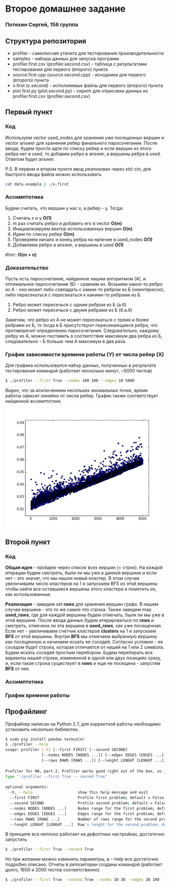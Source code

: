 # Второе домашнее задание
### Потехин Сергей, 156 группа

## Структура репозитория
+ profiler - самописная утилита для тестирования производительности
+ samples - наборы данных для запуска программ
+ profiler.first.csv (profiler.second.csv) - таблица с результатами тестирования для первого (второго) пункта
+ source.first.cpp (source.second.cpp) - исходники для первого (второго) пункта
+ x.first (x.second) - исполняемые файлы для первого (второго) пункта
+ plot.first.py (plot.second.py) - скрипт для отрисовки данных из profiler.first.csv (profiler.second.csv)

## Первый пункт

### Код
Используем vector used_nodes для хранения уже посещенных вершин и vector answer для хранения ребер финального паросочетания. После ввода, будем просто идти по списку ребер и если вершин из этого ребра нет в used, то добавим ребро в answer, а вершины ребра в used. Ответом будет answer.

P.S. В первом и втором пункте ввод реализован через std::cin, для быстрого ввода файла можно использовать
```bash
cat data.example | ./x.first
```

### Ассимптотика
Будем считать, что вершин у нас x, а ребер - y. Тогда:

1. Считать x и y <b>O(1)</b>
2. m раз считать ребро и добавить его в vector <b>O(m)</b>
3. Инициализируем вектор использованных вершин <b>O(n)</b>
4. Идем по списку ребер <b>O(m)</b>
5. Проверяем начало и конец ребра на наличие в used_nodes <b>O(1)</b>
6. Добавляем ребро в answer, а вершины в used <b>O(1)</b>

Итог: <b>O(m + n)</b>

### Доказательство
Пусть есть паросочетание, найденное нашим алгоритмом (А), и оптимальное паросочетание (Б) - сравним их. Возьмем какое-то ребро из А - оно может либо совпадать с каким-то ребром из Б (неинтересно), либо пересекаться с пересекаться к какими-то ребрами из Б.

1. Ребро может пересечься с одним ребром из Б (a.б)
2. Ребро может пересечься с двумя ребрами из Б (б.а.б)

Заметим, что ребро из А не может пересекаться с тремя и более ребрами из Б, тк тогда в Б присутствуют пересекающиеся ребра, что противоречит определению паросочетания. Следовательно, каждому ребру из А, можно поставить в соответствие максимум два ребра из Б, следовательно - Б больше чем А максимум в два раза.

### График зависимости времени работы (Y) от числа ребер (Х)
Для графика использовался набор данных, полученных в результате тестирования командой (работает несколько минут, ~5000 тестов)
```bash
$ ./profiler --first True --nodes 100 100 --edges 10 5000
```

Видно, что за исключением несольких аномальных точек, время работы зависит линейно от числа ребер. График также соответствует найденной ассимптотике.

![first](https://github.com/pavlovdog/Algorithms_part_2/blob/master/first.plot.png "First plot")

## Второй пункт

### Код
<b>Общая идея</b> - пройдем через список всех вершин (= строк). На каждой итерации будем смотреть, были ли мы уже в данной вершине и если нет - это значит, что мы нашли новый кластер. В этом случае увеличиваем число кластеров на 1 и запускаем BFS из этой вершины чтобы найти все оставшиеся вершины этого кластера и пометить их, как использованные.

<b>Реализация</b> - заведем set <b>raws</b> для хранения вершин графа. В нашем случае вершина - это то же самое что строка. Также заведем map <b>used_raws</b>, где для каждой вершины будем отмечать, были ли мы уже в этой вершине. После ввода данных будем итерироваться по <b>raws</b> и смотреть, отмечена ли эта вершина в <b>used_raws</b>, как уже посещенная. Если нет - увеличиваем счетчик кластеров <b>clusters</b> на 1 и запускаем <b>BFS</b> от этой вершины. Внутри <b>BFS</b> мы отмечаем выбранную вершину как посещенную и начинаем искать ее соседей. Согласно условию - ее соседом будет строка, которая отличается от нашей на 1 или 2 символа. Будем искать соседей простым перебором. Будем перебирать все варианты нашей строки, измененной в одной или двух позициях сразу, и, если такая строка существует в <b>raws</b> и еще не посещена - запустим <b>BFS</b> от нее.

### Ассимптотика

### График времени работы

## Профайлинг
Профайлер написан на Python 2.7, для корректной работы необходимо установить несколько библиотек.
```bash
$ sudo pip install pandas termcolor
$ ./profiler --help
usage: profiler [-h] [--first FIRST] [--second SECOND]
                [--nodes NODES [NODES ...]] [--edges EDGES [EDGES ...]]
                [--raws RAWS [RAWS ...]] [--lenght LENGHT [LENGHT ...]]

Profiler for HW, part 2. Profiler works good right out of the box, so just
type "./profiler --first True -- second True"

optional arguments:
  -h, --help            		show this help message and exit
  --first FIRST         		Profile first problem; default = False
  --second SECOND       		Profile second problem; default = False
  --nodes NODES [NODES ...]		Nodes range for the first problem; default = 10 15
  --edges EDGES [EDGES ...]		Edges range for the first problem; default = 20 25
  --raws RAWS [RAWS ...]		Number of raws range for the second problem; default = 100 110
  --lenght LENGHT [LENGHT ...]	Raw's lenght for the second problem; default = 10 15
```
В принципе все неплохо работает на дефолтных настройках, достаточно запустить
```bash
$ ./profiler --first True --second True
```
Но при желании можно изменить параметры, в --help все достаточно подробно описано. Отчеты в репозитории созданы командой (работает долго, 1600 и 2000 тестов соответственно)
```bash
$ ./profiler --first True --second True --nodes 10 30 --edges 20 100 --raws 100 300 --lenght 10 20
```
